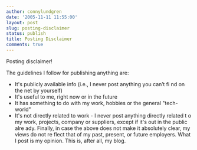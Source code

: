 ```yaml
---
author: connylundgren
date: '2005-11-11 11:55:00'
layout: post
slug: posting-disclaimer
status: publish
title: Posting Disclaimer
comments: true
---
```


Posting disclaimer!

The guidelines I follow for publishing anything are:

  * It's publicly available info (i.e., I never post anything you can’t fi nd on the net by yourself)
  * It's useful to me, right now or in the future
  * It has something to do with my work, hobbies or the general "tech-world"
  * It's not directly related to work - I never post anything directly related t o my work, projects, company or suppliers, except if it's out in the public alre ady.
Finally, in case the above does not make it absolutely clear, my views do not
re flect that of my past, present, or future employers. What I post is my
opinion. This is, after all, my blog.


